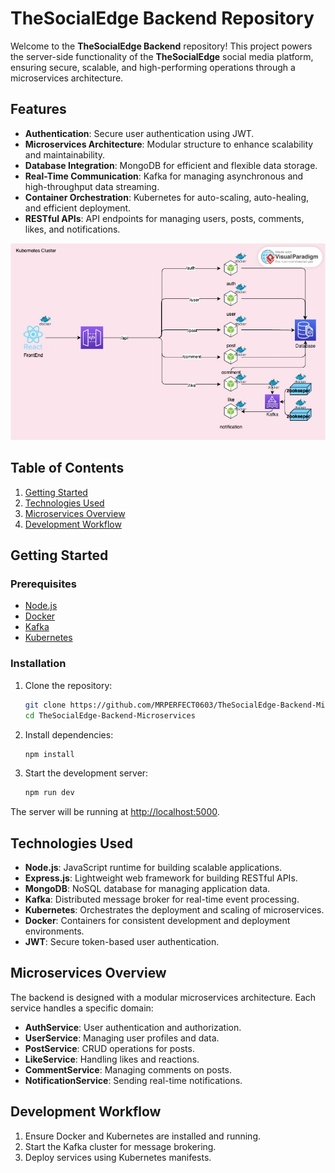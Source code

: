 
# TheSocialEdge Backend Repository

Welcome to the **TheSocialEdge Backend** repository! This project powers the server-side functionality of the **TheSocialEdge** social media platform, ensuring secure, scalable, and high-performing operations through a microservices architecture.

## Features
- **Authentication**: Secure user authentication using JWT.
- **Microservices Architecture**: Modular structure to enhance scalability and maintainability.
- **Database Integration**: MongoDB for efficient and flexible data storage.
- **Real-Time Communication**: Kafka for managing asynchronous and high-throughput data streaming.
- **Container Orchestration**: Kubernetes for auto-scaling, auto-healing, and efficient deployment.
- **RESTful APIs**: API endpoints for managing users, posts, comments, likes, and notifications.

![Orchestration](orchestartion.jpeg)

## Table of Contents
1. [Getting Started](#getting-started)
2. [Technologies Used](#technologies-used)
3. [Microservices Overview](#microservices-overview)
4. [Development Workflow](#development-workflow)


## Getting Started

### Prerequisites
- [Node.js](https://nodejs.org/)
- [Docker](https://www.docker.com/)
- [Kafka](https://kafka.apache.org/)
- [Kubernetes](https://kubernetes.io/)

### Installation
1. Clone the repository:
   ```bash
   git clone https://github.com/MRPERFECT0603/TheSocialEdge-Backend-Microservices.git
   cd TheSocialEdge-Backend-Microservices
   ```
2. Install dependencies:
   ```bash
   npm install
   ```

3. Start the development server:
   ```bash
   npm run dev
   ```

The server will be running at [http://localhost:5000](http://localhost:5000).

## Technologies Used
- **Node.js**: JavaScript runtime for building scalable applications.
- **Express.js**: Lightweight web framework for building RESTful APIs.
- **MongoDB**: NoSQL database for managing application data.
- **Kafka**: Distributed message broker for real-time event processing.
- **Kubernetes**: Orchestrates the deployment and scaling of microservices.
- **Docker**: Containers for consistent development and deployment environments.
- **JWT**: Secure token-based user authentication.

## Microservices Overview
The backend is designed with a modular microservices architecture. Each service handles a specific domain:
- **AuthService**: User authentication and authorization.
- **UserService**: Managing user profiles and data.
- **PostService**: CRUD operations for posts.
- **LikeService**: Handling likes and reactions.
- **CommentService**: Managing comments on posts.
- **NotificationService**: Sending real-time notifications.

## Development Workflow
1. Ensure Docker and Kubernetes are installed and running.
2. Start the Kafka cluster for message brokering.
3. Deploy services using Kubernetes manifests.
